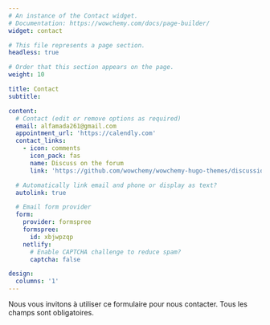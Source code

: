 ```yaml
---
# An instance of the Contact widget.
# Documentation: https://wowchemy.com/docs/page-builder/
widget: contact

# This file represents a page section.
headless: true

# Order that this section appears on the page.
weight: 10

title: Contact
subtitle:

content:
  # Contact (edit or remove options as required)
  email: alfamada261@gmail.com
  appointment_url: 'https://calendly.com'
  contact_links:
    - icon: comments
      icon_pack: fas
      name: Discuss on the forum
      link: 'https://github.com/wowchemy/wowchemy-hugo-themes/discussions'

  # Automatically link email and phone or display as text?
  autolink: true

  # Email form provider
  form:
    provider: formspree
    formspree:
      id: xbjwpzqp
    netlify:
      # Enable CAPTCHA challenge to reduce spam?
      captcha: false

design:
  columns: '1'
---
```


Nous vous invitons à utiliser ce formulaire pour nous contacter.
Tous les champs sont obligatoires.
